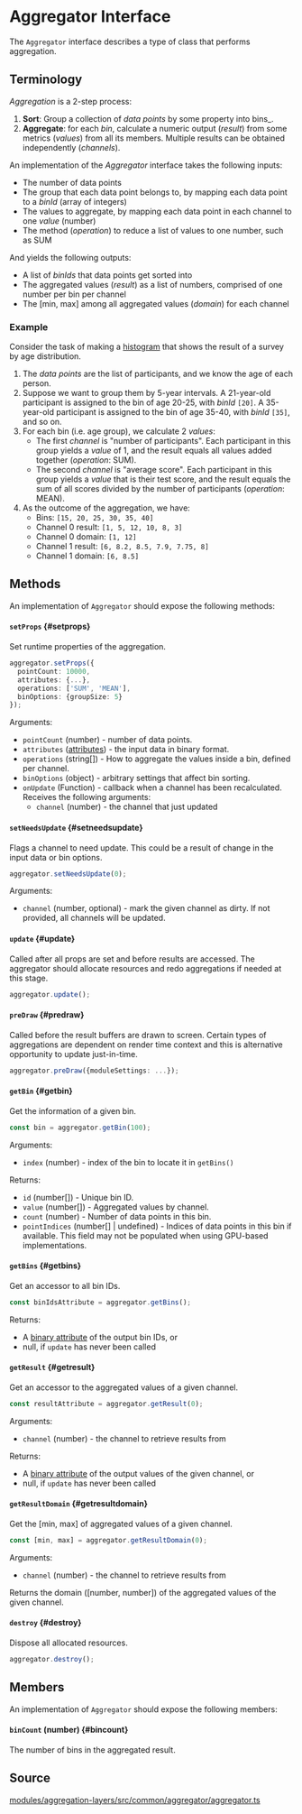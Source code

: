# Aggregator Interface

The `Aggregator` interface describes a type of class that performs aggregation.

## Terminology

_Aggregation_ is a 2-step process:

1. **Sort**: Group a collection of _data points_ by some property into bins_.
2. **Aggregate**: for each _bin_, calculate a numeric output (_result_) from some metrics (_values_) from all its members. Multiple results can be obtained independently (_channels_).

An implementation of the _Aggregator_ interface takes the following inputs:
- The number of data points
- The group that each data point belongs to, by mapping each data point to a _binId_ (array of integers)
- The values to aggregate, by mapping each data point in each channel to one _value_ (number)
- The method (_operation_) to reduce a list of values to one number, such as SUM

And yields the following outputs:
- A list of _binIds_ that data points get sorted into
- The aggregated values (_result_) as a list of numbers, comprised of one number per bin per channel
- The [min, max] among all aggregated values (_domain_) for each channel

### Example

Consider the task of making a [histogram](https://en.wikipedia.org/wiki/Histogram) that shows the result of a survey by age distribution.

1. The _data points_ are the list of participants, and we know the age of each person.
2. Suppose we want to group them by 5-year intervals. A 21-year-old participant is assigned to the bin of age 20-25, with _binId_ `[20]`. A 35-year-old participant is assigned to the bin of age 35-40, with _binId_ `[35]`, and so on.
3. For each bin (i.e. age group), we calculate 2 _values_:
    + The first _channel_ is "number of participants". Each participant in this group yields a _value_ of 1, and the result equals all values added together (_operation_: SUM).
    + The second _channel_ is "average score". Each participant in this group yields a _value_ that is their test score, and the result equals the sum of all scores divided by the number of participants (_operation_: MEAN).
4. As the outcome of the aggregation, we have:
    + Bins: `[15, 20, 25, 30, 35, 40]`
    + Channel 0 result: `[1, 5, 12, 10, 8, 3]`
    + Channel 0 domain: `[1, 12]`
    + Channel 1 result: `[6, 8.2, 8.5, 7.9, 7.75, 8]`
    + Channel 1 domain: `[6, 8.5]`


## Methods

An implementation of `Aggregator` should expose the following methods:

#### `setProps` {#setprops}

Set runtime properties of the aggregation.

```ts
aggregator.setProps({
  pointCount: 10000,
  attributes: {...},
  operations: ['SUM', 'MEAN'],
  binOptions: {groupSize: 5}
});
```

Arguments:
- `pointCount` (number) - number of data points.
- `attributes` ([attributes](../core/layer.md#dataattributes)) - the input data in binary format.
- `operations` (string[]) - How to aggregate the values inside a bin, defined per channel.
- `binOptions` (object) - arbitrary settings that affect bin sorting.
- `onUpdate` (Function) - callback when a channel has been recalculated. Receives the following arguments:
    + `channel` (number) - the channel that just updated

#### `setNeedsUpdate` {#setneedsupdate}

Flags a channel to need update. This could be a result of change in the input data or bin options.

```ts
aggregator.setNeedsUpdate(0);
```

Arguments:
- `channel` (number, optional) - mark the given channel as dirty. If not provided, all channels will be updated.

#### `update` {#update}

Called after all props are set and before results are accessed. The aggregator should allocate resources and redo aggregations if needed at this stage.

```ts
aggregator.update();
```

#### `preDraw` {#predraw}

Called before the result buffers are drawn to screen. Certain types of aggregations are dependent on render time context and this is alternative opportunity to update just-in-time.

```ts
aggregator.preDraw({moduleSettings: ...});
```

#### `getBin` {#getbin}

Get the information of a given bin.

```ts
const bin = aggregator.getBin(100);
```

Arguments:
- `index` (number) - index of the bin to locate it in `getBins()`

Returns:
- `id` (number[]) - Unique bin ID.
- `value` (number[]) - Aggregated values by channel.
- `count` (number) - Number of data points in this bin.
- `pointIndices` (number[] | undefined) - Indices of data points in this bin if available. This field may not be populated when using GPU-based implementations.

#### `getBins` {#getbins}

Get an accessor to all bin IDs.

```ts
const binIdsAttribute = aggregator.getBins();
```

Returns:
- A [binary attribute](../core/layer.md#dataattributes) of the output bin IDs, or
- null, if `update` has never been called

#### `getResult` {#getresult}

Get an accessor to the aggregated values of a given channel.

```ts
const resultAttribute = aggregator.getResult(0);
```

Arguments:
- `channel` (number) - the channel to retrieve results from

Returns:
- A [binary attribute](../core/layer.md#dataattributes) of the output values of the given channel, or
- null, if `update` has never been called

#### `getResultDomain` {#getresultdomain}

Get the [min, max] of aggregated values of a given channel.

```ts
const [min, max] = aggregator.getResultDomain(0);
```

Arguments:
- `channel` (number) - the channel to retrieve results from

Returns the domain ([number, number]) of the aggregated values of the given channel.

#### `destroy` {#destroy}

Dispose all allocated resources.

```ts
aggregator.destroy();
```


## Members

An implementation of `Aggregator` should expose the following members:

#### `binCount` (number) {#bincount}

The number of bins in the aggregated result.

## Source

[modules/aggregation-layers/src/common/aggregator/aggregator.ts](https://github.com/visgl/deck.gl/tree/master/modules/aggregation-layers/src/common/aggregator/aggregator.ts)
